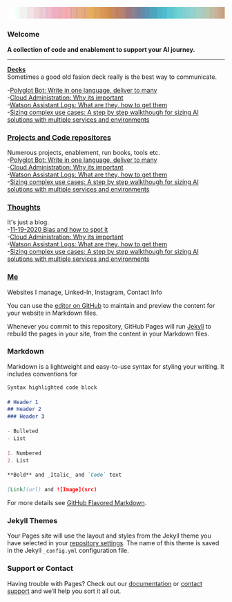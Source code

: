 ![Alt text](https://raw.githubusercontent.com/Christophercrane/chris/master/images/Copy%20of%20Spagetti%20Western%20Sundown%20on%20Easter.jpg "Optional title")

### Welcome  
**A collection of code and enablement to support your AI journey.**  
___  


**[Decks](https://github.com/markdown-it/markdown-it-emoji)**  
Sometimes a good old fasion deck really is the best way to communicate.   
  
-[Polyglot Bot: Write in one language, deliver to many](https://github.com/markdown-it/markdown-it-emoji)  
-[Cloud Administration: Why its important](https://github.com/markdown-it/markdown-it-emoji)  
-[Watson Assistant Logs: What are they, how to get them](https://github.com/markdown-it/markdown-it-emoji)  
-[Sizing complex use cases: A step by step walkthough for sizing AI solutions with multiple services and environments](https://github.com/markdown-it/markdown-it-emoji)  


### [Projects and Code repositores](https://github.com/markdown-it/markdown-it-emoji)
Numerous projects, enablement, run books, tools etc.  
-[Polyglot Bot: Write in one language, deliver to many](https://github.com/markdown-it/markdown-it-emoji)  
-[Cloud Administration: Why its important](https://github.com/markdown-it/markdown-it-emoji)  
-[Watson Assistant Logs: What are they, how to get them](https://github.com/markdown-it/markdown-it-emoji)  
-[Sizing complex use cases: A step by step walkthough for sizing AI solutions with multiple services and environments](https://github.com/markdown-it/markdown-it-emoji)  
  
  
### [Thoughts](https://github.com/markdown-it/markdown-it-emoji)
It's just a blog.  
-[11-19-2020 Bias and how to spot it](https://github.com/markdown-it/markdown-it-emoji)  
-[Cloud Administration: Why its important](https://github.com/markdown-it/markdown-it-emoji)  
-[Watson Assistant Logs: What are they, how to get them](https://github.com/markdown-it/markdown-it-emoji)  
-[Sizing complex use cases: A step by step walkthough for sizing AI solutions with multiple services and environments](https://github.com/markdown-it/markdown-it-emoji)






### [Me](https://github.com/markdown-it/markdown-it-emoji)
Websites I manage, Linked-In, Instagram, Contact Info 


You can use the [editor on GitHub](https://github.com/Christophercrane/chris/edit/master/README.md) to maintain and preview the content for your website in Markdown files.

Whenever you commit to this repository, GitHub Pages will run [Jekyll](https://jekyllrb.com/) to rebuild the pages in your site, from the content in your Markdown files.

### Markdown

Markdown is a lightweight and easy-to-use syntax for styling your writing. It includes conventions for

```markdown
Syntax highlighted code block

# Header 1
## Header 2
### Header 3

- Bulleted
- List

1. Numbered
2. List

**Bold** and _Italic_ and `Code` text

[Link](url) and ![Image](src)
```

For more details see [GitHub Flavored Markdown](https://guides.github.com/features/mastering-markdown/).

### Jekyll Themes

Your Pages site will use the layout and styles from the Jekyll theme you have selected in your [repository settings](https://github.com/Christophercrane/chris/settings). The name of this theme is saved in the Jekyll `_config.yml` configuration file.

### Support or Contact

Having trouble with Pages? Check out our [documentation](https://help.github.com/categories/github-pages-basics/) or [contact support](https://github.com/contact) and we’ll help you sort it all out.
